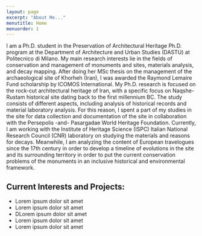 ```yaml
---
layout: page
excerpt: "About Me..."
menutitle: Home
menuorder: 1
---
```


I am a Ph.D. student in the Preservation of Architectural Heritage Ph.D. program at the Department of Architecture and Urban Studies (DASTU) at Politecnico di Milano.
My main research interests lie in the fields of conservation and management of monuments and sites, materials analysis, and decay mapping. After doing her MSc thesis on the management of the archaeological site of Khorheh (Iran), I was awarded the Raymond Lemaire Fund scholarship by ICOMOS International.
My Ph.D. research is focused on the rock-cut architectural heritage of Iran, with a specific focus on Naqshe-Rustam historical site dating back to the first millennium BC. The study consists of different aspects, including analysis of historical records and material laboratory analysis. For this reason, I spent a part of my studies in the site for data collection and documentation of the site in collaboration with the Persepolis -and- Pasargadae World Heritage Foundation. Currently, I am working with the Institute of Heritage Science (ISPC) Italian National Research Council (CNR) laboratory on studying the materials and reasons for decays. Meanwhile, I am analyzing the content of European travelogues since the 17th century in order to develop a timeline of evolutions in the site and its surrounding territory in order to put the current conservation problems of the monuments in an inclusive historical and environmental framework.

## Current Interests and Projects:

- Lorem ipsum dolor sit amet
- Lorem ipsum dolor sit amet
- DLorem ipsum dolor sit amet
- Lorem ipsum dolor sit amet
- Lorem ipsum dolor sit amet
